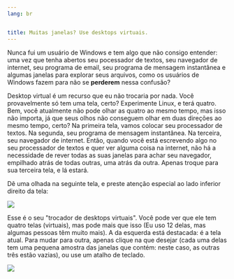 ```yaml
---
lang: br


﻿title: Muitas janelas? Use desktops virtuais.
---
```


Nunca fui um usuário de Windows e tem algo que não consigo entender: uma vez que tenha abertos seu pocessador de textos, seu navegador de internet, seu programa de email, seu programa de mensagem instantânea e algumas janelas para explorar seus arquivos, como os usuários de Windows fazem para não se <b>perderem</b> nessa confusão?

Desktop virtual é um recurso que eu não trocaria por nada. Você provavelmente só tem uma tela, certo? Experimente Linux, e terá quatro. Bem, você atualmente não pode olhar as quatro ao mesmo tempo, mas isso não importa, já que seus olhos não conseguem olhar em duas direções ao mesmo tempo, certo? Na primeira tela, vamos colocar seu processador de textos. Na segunda, seu programa de mensagem instantânea. Na terceira, seu navegador de internet. Então, quando você está escrevendo algo no seu processador de textos e quer ver alguma coisa na internet, não há a necessidade de rever todas as suas janelas para achar seu navegador, empilhado atrás de todas outras, uma atrás da outra. Apenas troque para sua terceira tela, e lá estará.

Dê uma olhada na seguinte tela, e preste atenção especial ao lado inferior direito da tela:

<img src="Images/workspaces.png" border="0"/>

Esse é o seu "trocador de desktops virtuais". Você pode ver que ele tem quatro telas (virtuais), mas pode mais que isso (Eu uso 12 delas, mas algumas pessoas têm muito mais). A da esquerda está destacada: é a tela atual. Para mudar para outra, apenas clique na que desejar (cada uma delas tem uma pequena amostra das janelas que contém: neste caso, as outras três estão vazias), ou use um atalho de teclado.

<img src="Images/workspaces_full.png" border="0"/>




